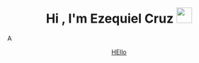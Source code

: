 
<h1 align="center"><b>Hi , I'm Ezequiel Cruz </b><img src="https://media.giphy.com/media/hvRJCLFzcasrR4ia7z/giphy.gif" width="35"></h1>
<!-- Testing  -->A
<p align="center">
  <a href="https://github.com/DenverCoder1/readme-typing-svg"> HEllo </a>
</p>


<br>
